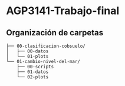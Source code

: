 # AGP3141-Trabajo-final

##  Organización de carpetas

```AGP3141-Trabajo-final/
├── 00-clasificacion-cobsuelo/
│   ├── 00-datos
│   └── 01-plots
└── 01-cambio-nivel-del-mar/
    ├── 00-scripts
    ├── 01-datos
    └── 02-plots

